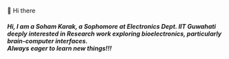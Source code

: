 👋
Hi there

<h5 >
Hi, I am a Soham Karak, a Sophomore at Electronics Dept. IIT Guwahati deeply interested in Research work exploring bioelectronics, particularly brain-computer interfaces.
<br>
Always eager to learn new things!!!

